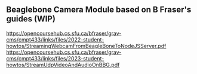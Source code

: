## Beaglebone Camera Module based on B Fraser's guides (WIP)

https://opencoursehub.cs.sfu.ca/bfraser/grav-cms/cmpt433/links/files/2022-student-howtos/StreamingWebcamFromBeagleBoneToNodeJSServer.pdf
https://opencoursehub.cs.sfu.ca/bfraser/grav-cms/cmpt433/links/files/2023-student-howtos/StreamUdpVideoAndAudioOnBBG.pdf
